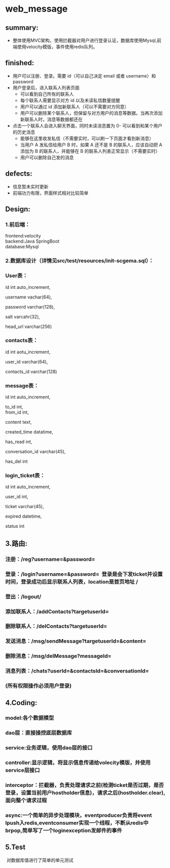 # web_message

## summary:
* 整体使用MVC架构，使用拦截器对用户进行登录认证，数据库使用Mysql,前端使用velocity模版，事件使用redis队列。

## finished:
* 用户可以注册、登录。需要 id（可以自己决定 email 或者 username）和 password
* 用户登录后，进入联系人列表页面
    - 可以看到自己所有的联系人
    - 每个联系人需要显示对方 id 以及未读私信数量提醒
    - 用户可以通过 id 添加新联系人（可以不需要对方同意）
    - 用户可以删除某个联系人，但保留与对方用户的消息等数据。当再次添加新联系人时，消息等数据都还在
* 点击一个联系人会进入聊天界面，同时未读消息置为 0- 可以看到和某个用户的历史消息
    - 能够在这里收发私信（不需要实时，可以刷一下页面才看到新消息）
    - 当用户 A 发私信给用户 B 时，如果 A 还不是 B 的联系人，应该自动把 A 添加为 B 的联系人，并能够在 B 的联系人列表正常显示（不需要实时）
    - 用户可以删除自己发的消息

## defects:
* 信息暂未实时更新
* 前端功力有限，界面样式相对比较简单

## Design:

 ### 1.前后端：            
 frontend:velocity                   
 backend:Java SpringBoot                       
 database:Mysql
  
  ### 2.数据库设计（详情见src/test/resources/init-scgema.sql）：
  
  ### User表：
   
   id int auto_increment,
   
   username vachar(64),
   
   password varchar(128),
   
   salt varcahr(32),
   
   head_url varchar(256)

  ### contacts表：
   
   id int aotu_increment,
   
   user_id varchar(64),
   
   contacts_id varchar(128)

  ### message表：
   
   id int auto_increment,
   
   to_id int,   
   from_id int,
   
   content text,
   
   created_time datatime,
   
   has_read int,
   
   conversation_id varchar(45),
   
   has_del int

  ### login_ticket表：
   
   id int auto_increment,
   
   user_id int,
   
   ticket varchar(45),
   
   expired datetime,
   
   status int
   
   
## 3.路由:

### 注册：/reg?username=&password=
 
### 登录：/login?username=&password=  登录是会下发ticket并设置时间，登录成功后显示联系人列表，location是首页地址 /
 
### 登出：/logout/
 
### 添加联系人：/addContacts?targetuserId=
 
### 删除联系人：/delContacts?targetuserId=
 
### 发送消息：/msg/sendMessage?targetuserId=&content=
 
### 删除消息：/msg/delMessage?messageId=
 
### 消息列表：/chats?userId=&contactsId=&conversationId=
 
### (所有权限操作必须用户登录)
  
## 4.Coding:
 
### model:各个数据模型
 
### dao层：直接操控底层数据库
 
### service:业务逻辑，使用dao层的接口
 
### controller:显示逻辑，将显示信息传递给volecity模版，并使用service层接口
 
### interceptor：拦截器，负责处理请求之前(检测ticket是否过期，是否登录，设置当前用户hostholder信息)，请求之后(hostholder.clear),面向整个请求过程
 
### async:一个简单的异步处理模块，eventproducer负责将event lpush入redis,eventconsumer实现一个线程，不断从redis中brpop,简单写了一个loginexception发邮件的事件

 
## 5.Test
  对数据库值进行了简单的单元测试
  
 
 
